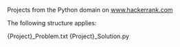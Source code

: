 Projects from the Python domain on www.hackerrank.com

The following structure applies:

{Project}_Problem.txt
{Project}_Solution.py
